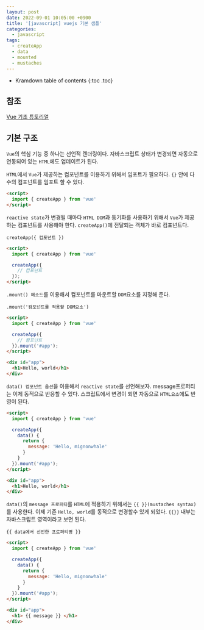 ```yaml
---
layout: post
date: 2022-09-01 10:05:00 +0900
title: '[javascript] vuejs 기본 샘플'
categories:
  - javascript
tags:
  - createApp
  - data
  - mounted
  - mustaches
---
```


* Kramdown table of contents
{:toc .toc}

## 참조

[Vue 기초 튜토리얼](https://vuejs.org/tutorial/#step-2)

## 기본 구조

`Vue`의 핵심 기능 중 하나는 선언적 렌더링이다. 자바스크립트 상태가 변경되면 자동으로 연동되어 있는 `HTML`에도 업데이트가 된다.   

`HTML`에서 `Vue`가 제공하는 컴포넌트를 이용하기 위해서 임포트가 필요하다. `{}` 안에 다수의 컴포넌트를 임포트 할 수 있다. 

```html
<script>
  import { createApp } from 'vue'
</script>
```

`reactive state`가 변경될 때마다 `HTML DOM`과 동기화를 사용하기 위해서 `Vue`가 제공하는 컴포넌트를 사용해야 한다. `createApp()`에 전달되는 객체가 바로 컴포넌트다. 

`createApp({ 컴포넌트 })`

```html
<script>
  import { createApp } from 'vue'

  createApp({
    // 컴포넌트
  });
</script>
```

`.mount() 메소드`를 이용해서 컴포넌트를 마운트할 `DOM`요소를 지정해 준다. 

`.mount('컴포넌트를 적용할 DOM요소')`

```html
<script>
  import { createApp } from 'vue'

  createApp({
    // 컴포넌트
  }).mount('#app');
</script>

<div id="app">
  <h1>Hello, world</h1>
</div>
```

`data() 컴포넌트 옵션`을 이용해서 `reactive state`를 선언해보자. message프로퍼티는 이제 동적으로 반응할 수 있다. 스크립트에서 변경이 되면 자동으로 `HTML요소`에도 반영이 된다. 

```html
<script>
  import { createApp } from 'vue'

  createApp({
    data() {
      return {
        message: 'Hello, mignonwhale'
      }
    }
  }).mount('#app');
</script>

<div id="app">
  <h1>Hello, world</h1>
</div>

```

`data()`의 `message 프로퍼티`를 `HTML`에 적용하기 위해서는 `{{ }}(mustaches syntax)`를 사용한다. 이제 기존 `Hello, world`를 동적으로 변경할수 있게 되었다. `{{}}` 내부는 자바스크립트 영역이라고 보면 된다. 

`{{ data에서 선언한 프로퍼티명 }}`

```html
<script>
  import { createApp } from 'vue'

  createApp({
    data() {
      return {
        message: 'Hello, mignonwhale'
      }
    }
  }).mount('#app');
</script>

<div id="app">
  <h1> {{ message }} </h1>
</div>

```